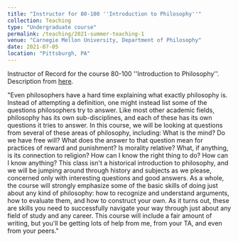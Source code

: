 ```yaml
---
title: "Instructor for 80-100 ''Introduction to Philosophy''"
collection: Teaching
type: "Undergraduate course"
permalink: /teaching/2021-summer-teaching-1
venue: "Carnegie Mellon University, Department of Philosophy"
date: 2021-07-05
location: "Pittsburgh, PA"
---
```


Instructor of Record for the course 80-100 ''Introduction to Philosophy''. Description from [here](http://coursecatalog.web.cmu.edu/schools-colleges/dietrichcollegeofhumanitiesandsocialsciences/departmentofphilosophy/courses/).

"Even philosophers have a hard time explaining what exactly philosophy is. Instead of attempting a definition, one might instead list some of the questions philosophers try to answer. Like most other academic fields, philosophy has its own sub-disciplines, and each of these has its own questions it tries to answer. In this course, we will be looking at questions from several of these areas of philosophy, including: What is the mind? Do we have free will? What does the answer to that question mean for practices of reward and punishment? Is morality relative? What, if anything, is its connection to religion? How can I know the right thing to do? How can I know anything? This class isn't a historical introduction to philosophy, and we will be jumping around through history and subjects as we please, concerned only with interesting questions and good answers. As a whole, the course will strongly emphasize some of the basic skills of doing just about any kind of philosophy: how to recognize and understand arguments, how to evaluate them, and how to construct your own. As it turns out, these are skills you need to successfully navigate your way through just about any field of study and any career. This course will include a fair amount of writing, but you'll be getting lots of help from me, from your TA, and even from your peers."
